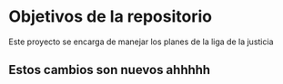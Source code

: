# Objetivos de la repositorio

Este proyecto se encarga de manejar los planes de la liga de la justicia

## Estos cambios son nuevos ahhhhh